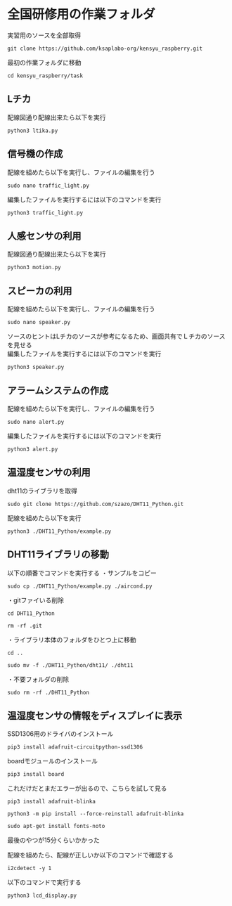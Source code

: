 # 全国研修用の作業フォルダ  

実習用のソースを全部取得  
```
git clone https://github.com/ksaplabo-org/kensyu_raspberry.git  
```  
最初の作業フォルダに移動  
```
cd kensyu_raspberry/task
```

## Lチカ  
配線図通り配線出来たら以下を実行  
```
python3 ltika.py
```

## 信号機の作成  
配線を組めたら以下を実行し、ファイルの編集を行う  
```
sudo nano traffic_light.py
```
編集したファイルを実行するには以下のコマンドを実行  
```
python3 traffic_light.py
```

## 人感センサの利用  
配線図通り配線出来たら以下を実行  
```
python3 motion.py
```

## スピーカの利用  
配線を組めたら以下を実行し、ファイルの編集を行う  
```
sudo nano speaker.py
```
ソースのヒントはLチカのソースが参考になるため、画面共有でＬチカのソースを見せる  
編集したファイルを実行するには以下のコマンドを実行  
```
python3 speaker.py
```

## アラームシステムの作成  
配線を組めたら以下を実行し、ファイルの編集を行う  
```
sudo nano alert.py
```
編集したファイルを実行するには以下のコマンドを実行  
```
python3 alert.py
```

## 温湿度センサの利用  
dht11のライブラリを取得  
```
sudo git clone https://github.com/szazo/DHT11_Python.git
```
配線を組めたら以下を実行  
```
python3 ./DHT11_Python/example.py
```

## DHT11ライブラリの移動
以下の順番でコマンドを実行する
・サンプルをコピー
```
sudo cp ./DHT11_Python/example.py ./aircond.py
```
・gitファイいる削除
```
cd DHT11_Python
```
```
rm -rf .git
```
・ライブラリ本体のフォルダをひとつ上に移動
```
cd ..
```
```
sudo mv -f ./DHT11_Python/dht11/ ./dht11
```
・不要フォルダの削除
```
sudo rm -rf ./DHT11_Python
```

## 温湿度センサの情報をディスプレイに表示  

SSD1306用のドライバのインストール  
```
pip3 install adafruit-circuitpython-ssd1306 
```
boardモジュールのインストール  
```
pip3 install board
```
これだけだとまだエラーが出るので、こちらを試して見る  
```
pip3 install adafruit-blinka
```
```
python3 -m pip install --force-reinstall adafruit-blinka
```
```
sudo apt-get install fonts-noto
```
最後のやつが15分くらいかかった

配線を組めたら、配線が正しいか以下のコマンドで確認する  
```
i2cdetect -y 1
```
以下のコマンドで実行する  
```
python3 lcd_display.py
```


